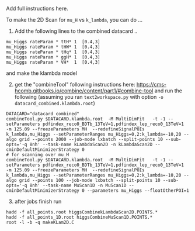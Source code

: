 Add full instructions here.

To make the 2D Scan for `mu_H` vs `k_lambda`, you can do ... 

1. Add the following lines to the combined datacard ..

```
mu_Higgs rateParam * ttH* 1  [0.4,3]
mu_Higgs rateParam * tHW* 1  [0.4,3]
mu_Higgs rateParam * tHq* 1  [0.4,3]
mu_Higgs rateParam * ggH* 1  [0.4,3]
mu_Higgs rateParam * VH*  1  [0.4,3]
```

and make the klambda model 

2. get the "combineTool" following instructions here: https://cms-hcomb.gitbooks.io/combine/content/part1/#combine-tool 
   and run the following (assuming you ran `text2workspace.py` with option `-o datacard_combined.klambda.root`)

```
DATACARD="datacard_combined"
combineTool.py $DATACARD.klambda.root  -M MultiDimFit   -t -1 --setParameters pdfindex_reco0_BDTb_13TeV=1,pdfindex_lep_reco0_13TeV=1  -m 125.09 --freezeParameters MH  --redefineSignalPOIs k_lambda,mu_Higgs --setParameterRanges mu_Higgs=0,2:k_lambda=-10,20 --algo grid --points 2000 --job-mode lxbatch --split-points 10 --sub-opts='-q 8nh' --task-name kLambdaScan2D -n kLambdaScan2D --cminDefaultMinimizerStrategy 0
# for scanning over mu_H
combineTool.py $DATACARD.klambda.root  -M MultiDimFit   -t -1 --setParameters pdfindex_reco0_BDTb_13TeV=1,pdfindex_lep_reco0_13TeV=1  -m 125.09 --freezeParameters MH  --redefineSignalPOIs k_lambda,mu_Higgs --setParameterRanges mu_Higgs=0,2:k_lambda=-10,20 --algo grid --points 100 --job-mode lxbatch --split-points 10 --sub-opts='-q 8nh' --task-name MuScan1D -n MuScan1D --cminDefaultMinimizerStrategy 0 --parameters mu_Higgs --floatOtherPOI=1
```

3. after jobs finish run 

```
hadd -f all_points.root higgsCombinekLambdaScan2D.POINTS.* 
hadd -f all_points_1D.root higgsCombineMuScan1D.POINTS.* 
root -l -b -q makeKLam2D.C 
```

